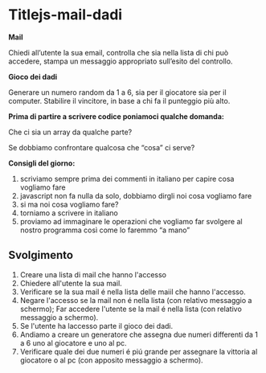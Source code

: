 Titlejs-mail-dadi
===
**Mail**

Chiedi all’utente la sua email,
controlla che sia nella lista di chi può accedere,
stampa un messaggio appropriato sull’esito del controllo.

**Gioco dei dadi**

Generare un numero random da 1 a 6, sia per il giocatore sia per il computer.
Stabilire il vincitore, in base a chi fa il punteggio più alto.

**Prima di partire a scrivere codice poniamoci qualche domanda:**

Che ci sia un array da qualche parte?

Se dobbiamo confrontare qualcosa che “cosa” ci serve?

**Consigli del giorno:**
1. scriviamo sempre prima dei commenti in italiano per capire cosa vogliamo fare
2. javascript non fa nulla da solo, dobbiamo dirgli noi cosa vogliamo fare
3. si ma noi cosa vogliamo fare?
4. torniamo a scrivere in italiano
5. proviamo ad immaginare le operazioni che vogliamo far svolgere al nostro programma così come lo faremmo “a mano”

## Svolgimento

1. Creare una lista di mail che hanno l'accesso
2. Chiedere all'utente la sua mail.
3. Verificare se la sua mail é nella lista delle maiil che hanno l'accesso.
4. Negare l'accesso se la mail non é nella lista (con relativo messaggio a schermo); Far accedere l'utente se la mail é nella lista (con relativo messaggio a schermo).
5. Se l'utente ha laccesso parte il gioco dei dadi.
6. Andiamo a creare un generatore che assegna due numeri differenti da 1 a 6 uno al giocatore e uno al pc.
7. Verificare quale dei due numeri é piú grande per assegnare la vittoria al giocatore o al pc (con apposito messaggio a schermo).